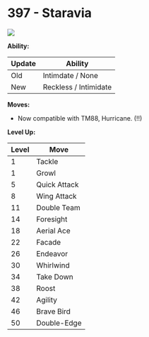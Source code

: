 # 397 - Staravia
![][397]

**Ability:**

Update | Ability
---    | ---
Old    | Intimdate / None
New    | Reckless / Intimidate

**Moves:**

 - Now compatible with TM88, Hurricane. (!!)

**Level Up:**

Level | Move
---   | ---
  1   | Tackle
  1   | Growl
  5   | Quick Attack
  8   | Wing Attack
 11   | Double Team
 14   | Foresight
 18   | Aerial Ace
 22   | Facade
 26   | Endeavor
 30   | Whirlwind
 34   | Take Down
 38   | Roost
 42   | Agility
 46   | Brave Bird
 50   | Double-Edge



[397]: /img/pokemon/397.png
